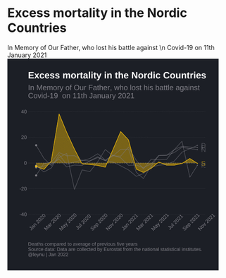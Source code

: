 # Excess mortality in the Nordic Countries


In Memory of Our Father, who lost his battle against \n Covid-19  on 11th January 2021
![](viejo.gif)

